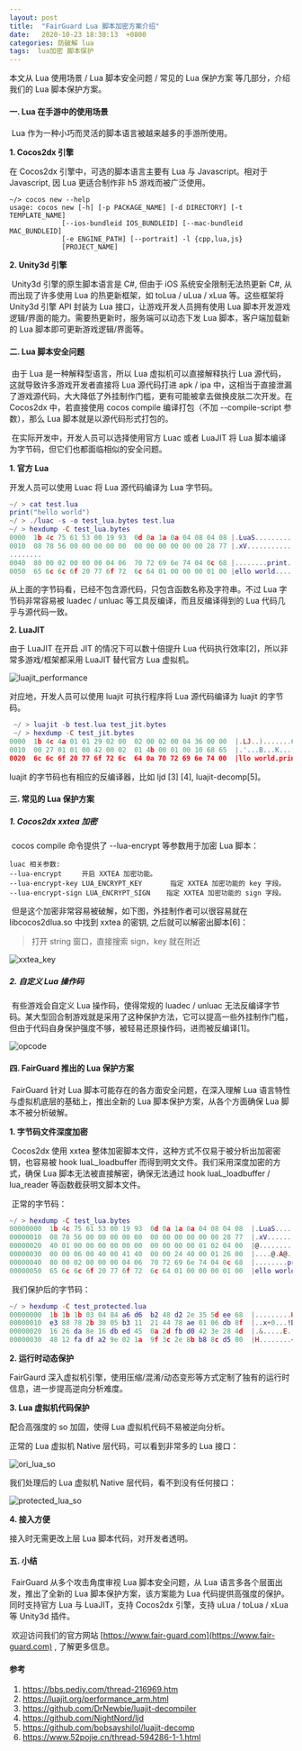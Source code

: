 ```yaml
---
layout: post
title:  "FairGuard Lua 脚本加密方案介绍"
date:   2020-10-23 18:30:13  +0800
categories: 防破解 lua
tags:  lua加密 脚本保护
---
```


本文从 Lua 使用场景 / Lua 脚本安全问题 / 常见的 Lua 保护方案 等几部分，介绍我们的 Lua 脚本保护方案。

#### 一. Lua 在手游中的使用场景

​		Lua 作为一种小巧而灵活的脚本语言被越来越多的手游所使用。

**1. Cocos2dx 引擎**

   在 Cocos2dx 引擎中，可选的脚本语言主要有 Lua 与 Javascript。相对于 Javascript, 因 Lua 更适合制作非 h5 游戏而被广泛使用。

   ```shell 
   ~/> cocos new --help
   usage: cocos new [-h] [-p PACKAGE_NAME] [-d DIRECTORY] [-t TEMPLATE_NAME]
                [--ios-bundleid IOS_BUNDLEID] [--mac-bundleid MAC_BUNDLEID]
                [-e ENGINE_PATH] [--portrait] -l {cpp,lua,js}
                [PROJECT_NAME]
   ```

**2. Unity3d 引擎**

​		Unity3d 引擎的原生脚本语言是 C#, 但由于 iOS 系统安全限制无法热更新 C#, 从而出现了许多使用 Lua 的热更新框架，如 toLua / uLua / xLua 等。这些框架将 Unity3d 引擎 API 封装为 Lua 接口，让游戏开发人员拥有使用 Lua 脚本开发游戏逻辑/界面的能力。需要热更新时，服务端可以动态下发 Lua 脚本，客户端加载新的 Lua 脚本即可更新游戏逻辑/界面等。

#### 二. Lua 脚本安全问题
​		由于 Lua 是一种解释型语言，所以 Lua 虚拟机可以直接解释执行 Lua 源代码，这就导致许多游戏开发者直接将 Lua 源代码打进 apk / ipa 中，这相当于直接泄漏了游戏源代码，大大降低了外挂制作门槛，更有可能被拿去做换皮肤二次开发。在 Cocos2dx 中，若直接使用 cocos compile 编译打包（不加 --compile-script 参数），那么 Lua 脚本就是以源代码形式打包的。

​		在实际开发中，开发人员可以选择使用官方 Luac 或者 LuaJIT 将 Lua 脚本编译为字节码，但它们也都面临相似的安全问题。

**1. 官方 Lua**

   开发人员可以使用 Luac 将 Lua 源代码编译为 Lua 字节码。

   ```lua 
   ~/ > cat test.lua
   print("hello world")
   ~/ > ./luac -s -o test_lua.bytes test.lua
   ~/ > hexdump -C test_lua.bytes
   0000  1b 4c 75 61 53 00 19 93  0d 0a 1a 0a 04 08 04 08 |.LuaS...........|
   0010  08 78 56 00 00 00 00 00  00 00 00 00 00 00 28 77 |.xV...........(w|
   ........
   0040  80 00 02 00 00 00 04 06  70 72 69 6e 74 04 0c 68 |........print..h|
   0050  65 6c 6c 6f 20 77 6f 72  6c 64 01 00 00 00 01 00 |ello world......|
   ```

   从上面的字节码看，已经不包含源代码，只包含函数名称及字符串。不过 Lua 字节码非常容易被 luadec / unluac 等工具反编译，而且反编译得到的 Lua 代码几乎与源代码一致。

**2. LuaJIT**

   由于 LuaJIT 在开启 JIT 的情况下可以数十倍提升 Lua 代码执行效率[2]，所以非常多游戏/框架都采用 LuaJIT 替代官方 Lua 虚拟机。

   ![luajit_performance](/assets/res/202010/luajit_performance.png)

   对应地，开发人员可以使用 luajit 可执行程序将 Lua 源代码编译为 luajit 的字节码。

   ``` lua
    ~/ > luajit -b test.lua test_jit.bytes
    ~/ > hexdump -C test_jit.bytes
   0000  1b 4c 4a 01 01 29 02 00  02 00 02 00 04 36 00 00  |.LJ..).......6..|
   0010  00 27 01 01 00 42 00 02  01 4b 00 01 00 10 68 65  |.'...B...K....he|
   0020  6c 6c 6f 20 77 6f 72 6c  64 0a 70 72 69 6e 74 00  |llo world.print.|
   ```

   luajit 的字节码也有相应的反编译器，比如 ljd [3] [4], luajit-decomp[5]。

#### 三. 常见的 Lua 保护方案
##### 1. Cocos2dx xxtea 加密

​		cocos compile 命令提供了 --lua-encrypt 等参数用于加密 Lua 脚本：

	luac 相关参数:
	--lua-encrypt     开启 XXTEA 加密功能。
	--lua-encrypt-key LUA_ENCRYPT_KEY       指定 XXTEA 加密功能的 key 字段。
	--lua-encrypt-sign LUA_ENCRYPT_SIGN    指定 XXTEA 加密功能的 sign 字段。


​		但是这个加密非常容易被破解，如下图，外挂制作者可以很容易就在 libcocos2dlua.so 中找到 xxtea 的密钥, 之后就可以解密出脚本[6]：

> 打开 string 窗口，直接搜索 sign，key 就在附近

![xxtea_key](/assets/res/202010/xxtea_key.png)

##### 2. 自定义 Lua 操作码

​		有些游戏会自定义 Lua 操作码，使得常规的 luadec / unluac 无法反编译字节码。某大型回合制游戏就是采用了这种保护方法，它可以提高一些外挂制作门槛，但由于代码自身保护强度不够，被轻易还原操作码，进而被反编译[1]。

![opcode](/assets/res/202010/opcode.png)

#### 四. FairGuard 推出的 Lua 保护方案

​		FairGuard 针对 Lua 脚本可能存在的各方面安全问题，在深入理解 Lua 语言特性与虚拟机底层的基础上，推出全新的 Lua 脚本保护方案，从各个方面确保 Lua 脚本不被分析破解。

**1. 字节码文件深度加密**

​		Cocos2dx 使用 xxtea 整体加密脚本文件，这种方式不仅易于被分析出加密密钥，也容易被 hook luaL_loadbuffer 而得到明文文件。我们采用深度加密的方式，确保 Lua 脚本无法被直接解密，确保无法通过 hook luaL_loadbuffer / lua_reader 等函数截获明文脚本文件。

​		正常的字节码：

```lua
~/ > hexdump -C test_lua.bytes
00000000  1b 4c 75 61 53 00 19 93  0d 0a 1a 0a 04 08 04 08  |.LuaS...........|
00000010  08 78 56 00 00 00 00 00  00 00 00 00 00 00 28 77  |.xV...........(w|
00000020  40 01 00 00 00 00 00 00  00 00 00 00 01 02 04 00  |@...............|
00000030  00 00 06 00 40 00 41 40  00 00 24 40 00 01 26 00  |....@.A@..$@..&.|
00000040  80 00 02 00 00 00 04 06  70 72 69 6e 74 04 0c 68  |........print..h|
00000050  65 6c 6c 6f 20 77 6f 72  6c 64 01 00 00 00 01 00  |ello world......|
```

​		我们保护后的字节码：

```lua
~/ > hexdump -C test_protected.lua
00000000  1b 1b 1b 03 04 84 a6 d6  b2 48 d2 2e 35 5d ee 68  |.........H..5].h|
00000010  e3 88 78 2b 30 05 b3 11  21 44 78 ae 01 06 db 8f  |..x+0...!Dx.....|
00000020  16 26 da 8e 16 db ed 45  0a 2d fb d0 42 3e 28 4d  |.&.....E.-..B>(M|
00000030  48 12 fa df a2 9e 02 1a  9f 3c 2e 8b b8 8c d5 00  |H........<......|
```

**2. 运行时动态保护**

   FairGaurd 深入虚拟机引擎，使用压缩/混淆/动态变形等方式定制了独有的运行时信息，进一步提高逆向分析难度。

**3. Lua 虚拟机代码保护**

   配合高强度的 so 加固，使得 Lua 虚拟机代码不易被逆向分析。

   正常的 Lua 虚拟机 Native 层代码，可以看到非常多的 Lua 接口：

   ![ori_lua_so](/assets/res/202010/ori_lua_so.jpg)

   我们处理后的 Lua 虚拟机 Native 层代码，看不到没有任何接口：

   ![protected_lua_so](/assets/res/202010/protected_lua_so.jpg)

**4. 接入方便**

   接入时无需更改上层 Lua 脚本代码，对开发者透明。



#### 五. 小结 

​		FairGuard 从多个攻击角度审视 Lua 脚本安全问题，从 Lua 语言多各个层面出发，推出了全新的 Lua 脚本保护方案，该方案能为 Lua 代码提供高强度的保护。同时支持官方 Lua 与 LuaJIT，支持 Cocos2dx 引擎，支持 uLua / toLua / xLua 等 Unity3d 插件。

​		欢迎访问我们的官方网站 [https://www.fair-guard.com](https://www.fair-guard.com)  , 了解更多信息。



#### 参考
1. https://bbs.pediy.com/thread-216969.htm
2. https://luajit.org/performance_arm.html
3. https://github.com/DrNewbie/luajit-decompiler
4. https://github.com/NightNord/ljd
5. https://github.com/bobsayshilol/luajit-decomp
6. https://www.52pojie.cn/thread-594286-1-1.html